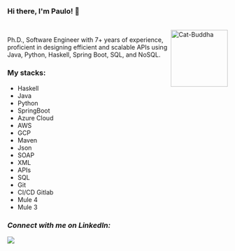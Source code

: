 

 ### Hi there, I'm Paulo!  👋 
 
 <div style="display: inline_block"><br>
<img align="right" alt="Cat-Buddha" height="130" width="130" <img src="https://media3.giphy.com/media/8mvV5eUXkM18iCm5Eg/giphy.gif?cid=790b76116aebee855683928336857d69c9b04caebad8aaec&rid=giphy.gif&ct=g" />
</div>

Ph.D., Software Engineer with 7+ years of experience, proficient in designing efficient and scalable APIs using Java, Python, Haskell, Spring Boot, SQL, and NoSQL.

### My stacks:
- Haskell
- Java
- Python
- SpringBoot
- Azure Cloud
- AWS
- GCP
- Maven
- Json
- SOAP
- XML
- APIs
- SQL
- Git
- CI/CD Gitlab
- Mule 4
- Mule 3

### *Connect with me on LinkedIn:*
<a href="https://www.linkedin.com/in/paulo-oliveira-java/" target="_blank"><img src="https://img.shields.io/badge/LinkedIn-0077B5?style=for-the-badge&logo=linkedin&logoColor=white" target="_blank"></a>





<!---
PJ-Oliveira/PJ-Oliveira is a ✨ special ✨ repository because its `README.md` (this file) appears on your GitHub profile.
You can click the Preview link to take a look at your changes.
--->
